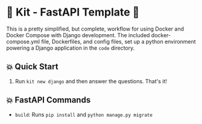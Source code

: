 # 🚀 Kit - FastAPI Template 🚀

This is a pretty simplified, but complete, workflow for using Docker and Docker Compose with Django development. The included docker-compose.yml file, Dockerfiles, and config files, set up a python environment powering a Django application in the `code` directory.

## 💥 Quick Start

1. Run `kit new django` and then answer the questions. That's it!

## 💥 FastAPI Commands

- `build`: Runs `pip install` and `python manage.py migrate`
